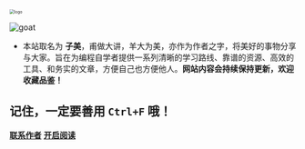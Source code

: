 <img src="http://img.zimei.xyz/202201281508363.png" alt="logo" style="zoom: 50%;" />

![goat](http://img.zimei.xyz/202201282203080.gif)


- 本站取名为 **子美**，甫做大讲，羊大为美，亦作为作者之字，将美好的事物分享与大家。旨在为编程自学者提供一系列清晰的学习路线、靠谱的资源、高效的工具、和务实的文章，方便自己也方便他人。**网站内容会持续保持更新，欢迎收藏品鉴！**

## 记住，一定要善用 `Ctrl+F` 哦！

[**联系作者**](https://github.com/zimei11/MyBlog)
[**开启阅读**](README.md)



